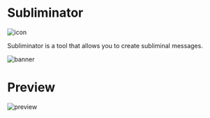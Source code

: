 # Subliminator

![icon](https://github.com/DividedRanYou/Subliminator/assets/147950850/0a189dd5-e751-492a-8c56-ff0a727bfdb9)

Subliminator is a tool that allows you to create subliminal messages.

![banner](https://github.com/DividedRanYou/Subliminator/assets/147950850/aaed363a-616c-4c3a-8776-e87581f1edbd)

# Preview

![preview](https://github.com/DividedRanYou/Subliminator/assets/147950850/1ee23b1e-43d9-425e-a7d4-ad0358ca2818)
